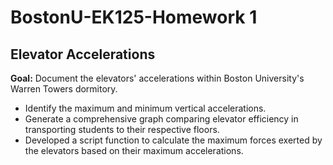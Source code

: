 # BostonU-EK125-Homework 1
## Elevator Accelerations
**Goal:** Document the elevators' accelerations within Boston University's Warren Towers dormitory.

- Identify the maximum and minimum vertical accelerations.
- Generate a comprehensive graph comparing elevator efficiency in transporting students to their respective floors.
- Developed a script function to calculate the maximum forces exerted by the elevators based on their maximum accelerations.
